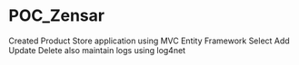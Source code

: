# POC_Zensar
 Created Product Store application using MVC Entity Framework Select Add Update Delete also maintain logs using log4net
